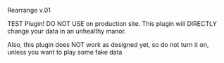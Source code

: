 Rearrange
v.01

TEST Plugin! DO NOT USE on production site.
This plugin will DIRECTLY change your data in an unhealthy manor.

Also, this plugin does NOT work as designed yet, so do not turn it on, unless
you want to play some fake data

